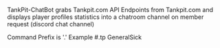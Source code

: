 TankPit-ChatBot grabs Tankpit.com API Endpoints from Tankpit.com and displays player profiles statistics into a chatroom channel on member request (discord chat channel)

Command Prefix is '.'
Example #.tp GeneralSick
